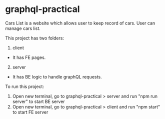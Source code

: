 # graphql-practical

Cars List is a website which allows user to keep record of cars. User can manage cars list.

This project has two folders:

1. client

- It has FE pages.

2. server

- It has BE logic to handle graphQL requests.

To run this project:

1. Open new terminal, go to graphql-practical > server and run "npm run server" to start BE server
2. Open new terminal, go to graphql-practical > client and run "npm start" to start FE server
